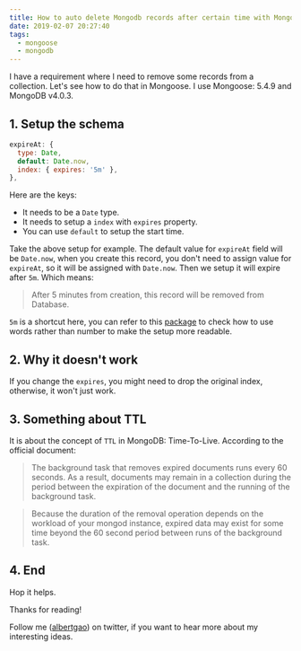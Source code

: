 ```yaml
---
title: How to auto delete Mongodb records after certain time with Mongoose
date: 2019-02-07 20:27:40
tags:
  - mongoose
  - mongodb
---
```


I have a requirement where I need to remove some records from a collection. Let's see how to do that in Mongoose. I use Mongoose: 5.4.9 and MongoDB v4.0.3.

<!--more-->

## 1. Setup the schema

```javascript
expireAt: {
  type: Date,
  default: Date.now,
  index: { expires: '5m' },
},
```

Here are the keys:

- It needs to be a `Date` type.
- It needs to setup a `index` with `expires` property.
- You can use `default` to setup the start time.

Take the above setup for example. The default value for `expireAt` field will be `Date.now`, when you create this record, you don't need to assign value for `expireAt`, so it will be assigned with `Date.now`. Then we setup it will expire after `5m`. Which means:

> After 5 minutes from creation, this record will be removed from Database.

`5m` is a shortcut here, you can refer to this [package](https://www.npmjs.com/package/ms) to check how to use words rather than number to make the setup more readable.

## 2. Why it doesn't work

If you change the `expires`, you might need to drop the original index, otherwise, it won't just work.

## 3. Something about TTL

It is about the concept of `TTL` in MongoDB: Time-To-Live. According to the official document:

> The background task that removes expired documents runs every 60 seconds. As a result, documents may remain in a collection during the period between the expiration of the document and the running of the background task.

> Because the duration of the removal operation depends on the workload of your mongod instance, expired data may exist for some time beyond the 60 second period between runs of the background task.

## 4. End

Hop it helps.

Thanks for reading!

Follow me (<a href='https://twitter.com/albertgao' target="_blank" rel="noopener noreferrer">albertgao</a>) on twitter, if you want to hear more about my interesting ideas.
